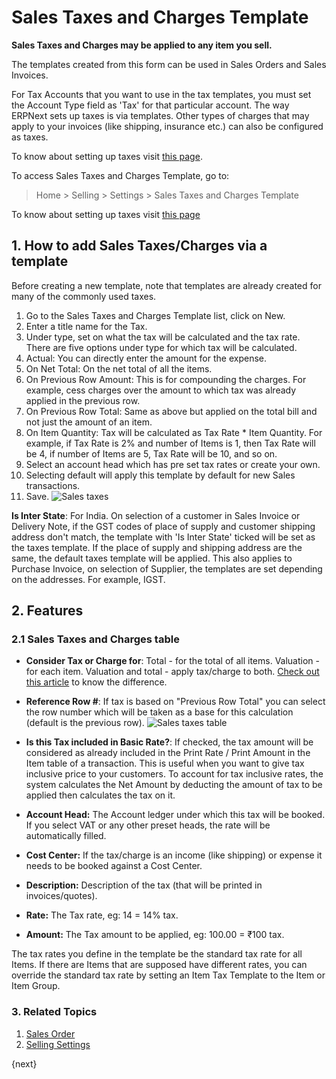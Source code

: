 <!-- add-breadcrumbs -->
# Sales Taxes and Charges Template

**Sales Taxes and Charges may be applied to any item you sell.**

The templates created from this form can be used in Sales Orders and Sales Invoices.

For Tax Accounts that you want to use in the tax templates, you must set the Account Type field as 'Tax' for that particular account. The way ERPNext sets up taxes is via templates. Other types of charges that
may apply to your invoices (like shipping, insurance etc.) can also be configured as taxes.

To know about setting up taxes visit [this page](/docs/user/manual/en/setting-up/setting-up-taxes).

To access Sales Taxes and Charges Template, go to:
> Home > Selling > Settings > Sales Taxes and Charges Template

To know about setting up taxes visit [this page](/docs/user/manual/en/setting-up/setting-up-taxes)

## 1. How to add Sales Taxes/Charges via a template
Before creating a new template, note that templates are already created for many of the commonly used taxes.

1. Go to the Sales Taxes and Charges Template list, click on New.
2. Enter a title name for the Tax.
3. Under type, set on what the tax will be calculated and the tax rate. There are five options under type for which tax will be calculated.
  1. Actual: You can directly enter the amount for the expense.
  1. On Net Total: On the net total of all the items.
  1. On Previous Row Amount: This is for compounding the charges. For example, cess charges over the amount to which tax was already applied in the previous row.
  1. On Previous Row Total: Same as above but applied on the total bill and not just the amount of an item.
  1. On Item Quantity: Tax will be calculated as Tax Rate * Item Quantity. For example, if Tax Rate is 2% and number of Items is 1, then Tax Rate will be 4, if number of Items are 5, Tax Rate will be 10, and so on.
4. Select an account head which has pre set tax rates or create your own.
1. Selecting default will apply this template by default for new Sales transactions.
5. Save.
  ![Sales taxes](/docs/v12/assets/img/selling/sales-taxes.png)

**Is Inter State**: For India. On selection of a customer in Sales Invoice or Delivery Note, if the GST codes of place of supply and customer shipping address don't match, the template with 'Is Inter State' ticked will be set as the taxes template. If the place of supply and shipping address are the same, the default taxes template will be applied. This also applies to Purchase Invoice, on selection of Supplier, the templates are set depending on the addresses. For example, IGST.

## 2. Features
### 2.1 Sales Taxes and Charges table

* **Consider Tax or Charge for**: Total - for the total of all items. Valuation - for each item. Valuation and total - apply tax/charge to both. [Check out this article](/docs/user/manual/en/accounts/articles/what-is-the-differences-of-total-and-valuation-in-tax-and-charges) to know the difference.

* **Reference Row #**: If tax is based on "Previous Row Total" you can select the row number which will be taken as a base for this calculation (default is the previous row).
    ![Sales taxes table](/docs/v12/assets/img/selling/sales-taxes-table.png)

* **Is this Tax included in Basic Rate?**: If checked, the tax amount will be considered as already included in the Print Rate / Print Amount in the Item table of a transaction. This is useful when you want to give tax inclusive price to your customers. To account for tax inclusive rates, the system calculates the Net Amount by deducting the amount of tax to be applied then calculates the tax on it.
* **Account Head:** The Account ledger under which this tax will be booked. If you select VAT or any other preset heads, the rate will be automatically filled.
* **Cost Center:** If the tax/charge is an income (like shipping) or expense it needs to be booked against a Cost Center.
* **Description:** Description of the tax (that will be printed in invoices/quotes).
* **Rate:** The Tax rate, eg: 14 = 14% tax.
* **Amount:** The Tax amount to be applied, eg: 100.00 = ₹100 tax.

The tax rates you define in the template be the standard tax rate for all Items. If there are Items that are supposed have different rates, you can override the standard tax rate by setting an Item Tax Template to the Item or Item Group.

### 3. Related Topics
1. [Sales Order](/docs/user/manual/en/selling/sales-order)
1. [Selling Settings](/docs/user/manual/en/selling/selling-settings)

{next}